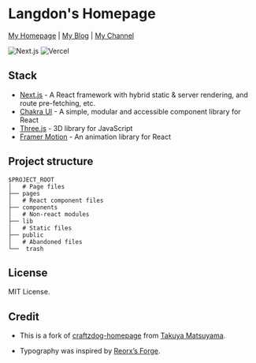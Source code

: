 # Langdon's Homepage

[My Homepage](https://langdon.one/) | [My Blog](https://blog.langdon.one/) | [My Channel](https://t.me/sapphe1r0s)

<img src="https://img.shields.io/badge/Next.js-black?style=flat&logo=next.js&logoColor=white" alt="Next.js" /> <img src="https://img.shields.io/badge/Vercel-black?style=flat&logo=Vercel&logoColor=white" alt="Vercel" />

## Stack

- [Next.js](https://nextjs.org/) - A React framework with hybrid static & server rendering, and route pre-fetching, etc.
- [Chakra UI](https://chakra-ui.com/) - A simple, modular and accessible component library for React
- [Three.js](https://threejs.org/) - 3D library for JavaScript
- [Framer Motion](https://www.framer.com/motion/) - An animation library for React

## Project structure

```
$PROJECT_ROOT
│   # Page files
├── pages
│   # React component files
├── components
│   # Non-react modules
├── lib
│   # Static files
├── public
│   # Abandoned files
└──  trash
```

## License

MIT License.

## Credit

- This is a fork of [craftzdog-homepage](https://github.com/craftzdog/craftzdog-homepage) from [Takuya Matsuyama](https://www.craftz.dog/).

- Typography was inspired by [Reorx’s Forge](https://reorx.com/).
